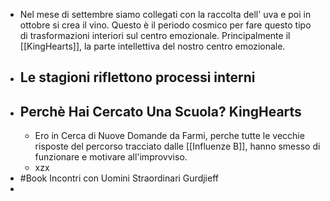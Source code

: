 - Nel mese di settembre siamo collegati con la raccolta dell' uva e poi in ottobre si crea il vino. Questo è il periodo cosmico per fare questo tipo di trasformazioni interiori sul centro emozionale. Principalmente il [[KingHearts]], la parte intellettiva del nostro centro emozionale.
- ## Le stagioni riflettono processi interni
- ## Perchè Hai Cercato Una Scuola? KingHearts
	- Ero in Cerca di Nuove Domande da Farmi, perche tutte le vecchie risposte del percorso tracciato dalle [[Influenze B]], hanno smesso di funzionare e motivare all'improvviso.
	- xzx
- #Book Incontri con Uomini Straordinari Gurdjieff
-